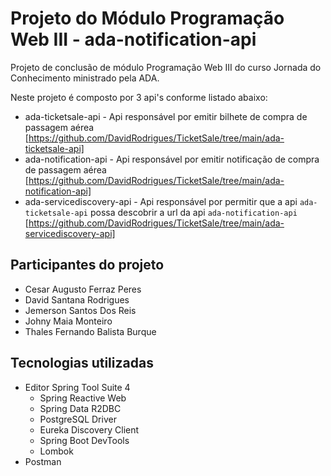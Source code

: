 
# Projeto do Módulo Programação Web III - ada-notification-api

Projeto de conclusão de módulo Programação Web III do curso Jornada do Conhecimento ministrado pela ADA.

Neste projeto é composto por 3 api's conforme listado abaixo:

- ada-ticketsale-api - Api responsável por emitir bilhete de compra de passagem aérea [https://github.com/DavidRodrigues/TicketSale/tree/main/ada-ticketsale-api]
- ada-notification-api - Api responsável por emitir notificação de compra de passagem aérea [https://github.com/DavidRodrigues/TicketSale/tree/main/ada-notification-api]
- ada-servicediscovery-api - Api responsável por permitir que a api `ada-ticketsale-api` possa descobrir a url da api `ada-notification-api` [https://github.com/DavidRodrigues/TicketSale/tree/main/ada-servicediscovery-api]


## Participantes do projeto

- Cesar Augusto Ferraz Peres
- David Santana Rodrigues
- Jemerson Santos Dos Reis
- Johny Maia Monteiro
- Thales Fernando Balista Burque


## Tecnologias utilizadas

- Editor Spring Tool Suite 4
  - Spring Reactive Web
  - Spring Data R2DBC
  - PostgreSQL Driver
  - Eureka Discovery Client
  - Spring Boot DevTools
  - Lombok
- Postman
